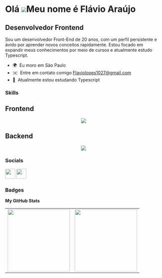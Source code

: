 Olá ![](https://user-images.githubusercontent.com/18350557/1763097830785949b-9127-417c-8b55-ab5a4333674e.gif)Meu nome é Flávio Araújo
=====================================================================================================================================

Desenvolvedor Frontend
----------------------

Sou um desenvolvedor Front-End de 20 anos, com um perfil persistente e ávido por aprender novos conceitos rapidamente. Estou focado em expandir meus conhecimentos por meio de cursos e atualmente estudo Typescript.

* 🌍  Eu moro em São Paulo
* ✉️  Entre em contato comigo [Flaviolopes1027@gmail.com](mailto:Flaviolopes1027@gmail.com)
* 🧠  Atualmente estou estudando Typescript

### Skills

<div>
  <h2>Frontend</h2>
  <p align="center">
    <a href="https://skillicons.dev">
      <img src="https://skillicons.dev/icons?i=html,css,figma,git,bootstrap,styledcomponents,tailwind,wordpress,js,react,nextjs,redux" />
    </a>
</p>
</div>
<div>
  <h2>Backend</h2>
  <p align="center">
    <a href="https://skillicons.dev">
      <img src="https://skillicons.dev/icons?i=nodejs,bun,express,ts,nginx,mongodb,postgres,mysql,aws,grafana,linux" />
    </a>
</p>
</div>



### Socials


<p align="left"> <a href="https://www.github.com/FlavioAraujo23" target="_blank" rel="noreferrer"><img src="https://raw.githubusercontent.com/danielcranney/readme-generator/main/public/icons/socials/github.svg" width="32" height="32" /></a> <a href="https://www.linkedin.com/in/flavio23/" target="_blank" rel="noreferrer"><img src="https://raw.githubusercontent.com/danielcranney/readme-generator/main/public/icons/socials/linkedin.svg" width="32" height="32" /></a></p>

### Badges

<b>My GitHub Stats</b>
<table cellpadding="0">
  <tr style="padding: 0">
    <td valign="top"><img height="200" src="https://github-readme-stats.vercel.app/api?username=FlavioAraujo23&count_private=true&show_icons=true&theme=tokyonight&hide_border=true&custom_title=My%20GitHub%20Stats"/></td>
    <td valign="top"><img height="200" src="https://github-readme-stats.vercel.app/api/top-langs/?username=FlavioAraujo23&langs_count=6&layout=compact&theme=tokyonight&hide_border=true&hide=HTML&custom_title=Top%20Languages"/></td>
  </tr>
</table>
  
